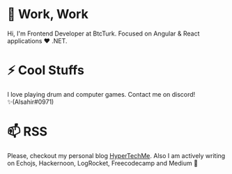 
# 💬 Work, Work
Hi, I'm Frontend Developer at BtcTurk. Focused on Angular & React applications ❤️ .NET. 

# ⚡ Cool Stuffs
I love playing drum and computer games. Contact me on discord!✨(Alsahir#0971)

# 📫 RSS
Please, checkout my personal blog [HyperTechMe](https://hypertechme.blog). Also I am actively writing on Echojs, Hackernoon, LogRocket, Freecodecamp and Medium 👯
